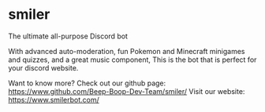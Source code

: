 # smiler
The ultimate all-purpose Discord bot

With advanced auto-moderation, fun Pokemon and Minecraft minigames and quizzes, and a great music component, This is the bot that is perfect for your discord website.

Want to know more?
Check out our github page: https://www.github.com/Beep-Boop-Dev-Team/smiler/
Visit our website: https://www.smilerbot.com/
